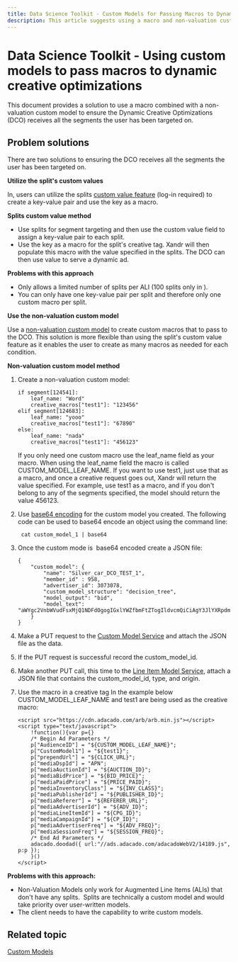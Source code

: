 ```yaml
---
title: Data Science Toolkit - Custom Models for Passing Macros to Dynamic Creative Optimizations
description: This article suggests using a macro and non-valuation custom model to ensure the Dynamic Creative Optimizations (DCO) receives targeted segments.
---
```


# Data Science Toolkit - Using custom models to pass macros to dynamic creative optimizations

This document provides a solution to use a macro combined with a non-valuation custom model to ensure the Dynamic Creative Optimizations (DCO) receives all the segments the user has been targeted on.

## Problem solutions

There are two solutions to ensuring the DCO receives all the segments the user has been targeted on.

**Utilize the split's custom values**

In, users can utilize the splits [custom value feature](../invest/create-a-programmable-split.md) (log-in required)
to create a key-value pair and use the key as a macro.

**Splits custom value method**

- Use splits for segment targeting and then use the custom value field to assign a key-value pair to each split.
- Use the key as a macro for the split's creative tag. Xandr will then populate this macro with the value specified in the splits. The DCO can then use value to serve a dynamic ad.

**Problems with this approach**

- Only allows a limited number of splits per ALI (100 splits only in ).
- You can only have one key-value pair per split and therefore only one custom macro per split.

**Use the non-valuation custom model**

Use a [non-valuation custom model](nonvaluation-custom-model.md) to create custom macros that to pass to the DCO. This
solution is more flexible than using the split's custom value feature as it enables the user to create as many macros as needed for each condition.

**Non-valuation custom model method**

1. Create a non-valuation custom model:

    ```pre
    if segment[124541]:
        leaf_name: "Word"
        creative_macros["test1"]: "123456"
    elif segment[124683]:
        leaf_name: "yooo"
        creative_macros["test1"]: "67890"
    else:
        leaf_name: "nada"
        creative_macros["test1"]: "456123"
    ```

    If you only need one custom macro use the leaf_name field as your macro. When using the leaf_name field the macro is called CUSTOM_MODEL_LEAF_NAME. If you want to use test1, just use that as a macro, and once a creative request goes out, Xandr will return the value specified. For example, use test1 as a macro, and if you don't belong to any of the segments specified, the model should return the value 456123.

1. Use [base64 encoding](https://developer.mozilla.org/en-US/docs/Glossary/Base64) for the custom model you created. The following code can be used to base64 encode an object using the command line:  

    ```pre
     cat custom_model_1 | base64
    ```

1. Once the custom mode is  base64 encoded create a JSON file:  

    ```pre
    {
        "custom_model": {
            "name": "Silver_car_DCO_TEST_1",
            "member_id" : 958,
            "advertiser_id": 3073078,
            "custom_model_structure": "decision_tree",
            "model_output": "bid",
            "model_text": "aWYgc2VnbWVudFsxMjQ1NDFdOgogIGxlYWZfbmFtZTogIldvcmQiCiAgY3JlYXRpdmVfbWFjcm9zWyJ0ZXN0MSJdOiA...
        }
    }
    ```

1. Make a PUT request to the [Custom Model Service](./custom-model-service.md) and attach the JSON file as the data.

1. If the PUT request is successful record the custom_model_id.

1. Make another PUT call, this time to the [Line Item Model Service](./line-item-model-service.md), attach a JSON file that contains the custom_model_id, type, and origin.

1. Use the macro in a creative tag In the example below CUSTOM_MODEL_LEAF_NAME and test1 are being used as the creative macro:  

    ```pre
    <script src="https://cdn.adacado.com/arb/arb.min.js"></script>
    <script type="text/javascript">
        !function(){var p={}
        /* Begin Ad Parameters */
        p["AudienceID"] = "${CUSTOM_MODEL_LEAF_NAME}";
        p["CustomModel1"] = "${test1}";
        p["prependUrl"] = "${CLICK_URL}";
        p["mediaDspId"] = "APN";
        p["mediaAuctionId"] = "${AUCTION_ID}";
        p["mediaBidPrice"] = "${BID_PRICE}";
        p["mediaPaidPrice"] = "${PRICE_PAID}";
        p["mediaInventoryClass"] = "${INV_CLASS}";
        p["mediaPublisherId"] = "${PUBLISHER_ID}";
        p["mediaReferer"] = "${REFERER_URL}";
        p["mediaAdvertiserId"] = "${ADV_ID}";
        p["mediaLineItemId"] = "${CPG_ID}";
        p["mediaCampaignId"] = "${CP_ID}";
        p["mediaAdvertiserFreq"] = "${ADV_FREQ}";
        p["mediaSessionFreq"] = "${SESSION_FREQ}";
        /* End Ad Parameters */
        adacado.doodad({ url:"//ads.adacado.com/adacadoWebV2/14189.js", p:p });
        }()
    </script>
    ```

**Problems with this approach:**

- Non-Valuation Models only work for Augmented Line Items (ALIs) that don't have any splits.  Splits are technically a custom model and would take priority over user-written models.
- The client needs to have the capability to write custom models.

## Related topic
[Custom Models](custom-models.md)
